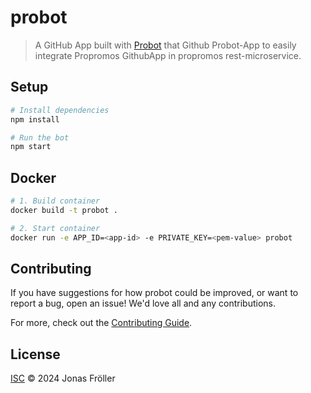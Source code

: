 # probot

> A GitHub App built with [Probot](https://github.com/probot/probot) that Github Probot-App to easily integrate Propromos GithubApp in propromos rest-microservice.

## Setup

```sh
# Install dependencies
npm install

# Run the bot
npm start
```

## Docker

```sh
# 1. Build container
docker build -t probot .

# 2. Start container
docker run -e APP_ID=<app-id> -e PRIVATE_KEY=<pem-value> probot
```

## Contributing

If you have suggestions for how probot could be improved, or want to report a bug, open an issue! We'd love all and any contributions.

For more, check out the [Contributing Guide](CONTRIBUTING.md).

## License

[ISC](LICENSE) © 2024 Jonas Fröller
